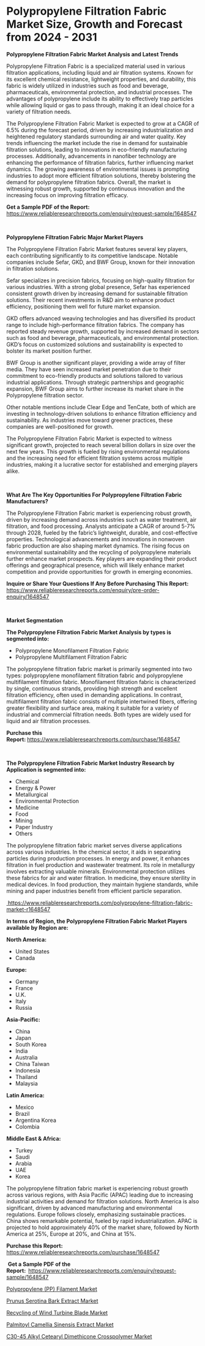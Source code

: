 <p><h1>Polypropylene Filtration Fabric Market Size, Growth and Forecast from 2024 - 2031</h1></p><p><strong>Polypropylene Filtration Fabric Market Analysis and Latest Trends</strong></p>
<p><p>Polypropylene Filtration Fabric is a specialized material used in various filtration applications, including liquid and air filtration systems. Known for its excellent chemical resistance, lightweight properties, and durability, this fabric is widely utilized in industries such as food and beverage, pharmaceuticals, environmental protection, and industrial processes. The advantages of polypropylene include its ability to effectively trap particles while allowing liquid or gas to pass through, making it an ideal choice for a variety of filtration needs.</p><p>The Polypropylene Filtration Fabric Market is expected to grow at a CAGR of 6.5% during the forecast period, driven by increasing industrialization and heightened regulatory standards surrounding air and water quality. Key trends influencing the market include the rise in demand for sustainable filtration solutions, leading to innovations in eco-friendly manufacturing processes. Additionally, advancements in nanofiber technology are enhancing the performance of filtration fabrics, further influencing market dynamics. The growing awareness of environmental issues is prompting industries to adopt more efficient filtration solutions, thereby bolstering the demand for polypropylene filtration fabrics. Overall, the market is witnessing robust growth, supported by continuous innovation and the increasing focus on improving filtration efficacy.</p></p>
<p><strong>Get a Sample PDF of the Report:&nbsp;</strong> <a href="https://www.reliableresearchreports.com/enquiry/request-sample/1648547?utm_campaign=16&utm_medium=2&utm_source=Github&utm_content=ia&utm_term=29122024&utm_id=polypropylene-filtration-fabric">https://www.reliableresearchreports.com/enquiry/request-sample/1648547</a></p>
<p>&nbsp;</p>
<p><strong>Polypropylene Filtration Fabric Major Market Players</strong></p>
<p><p>The Polypropylene Filtration Fabric Market features several key players, each contributing significantly to its competitive landscape. Notable companies include Sefar, GKD, and BWF Group, known for their innovation in filtration solutions. </p><p>Sefar specializes in precision fabrics, focusing on high-quality filtration for various industries. With a strong global presence, Sefar has experienced consistent growth driven by increasing demand for sustainable filtration solutions. Their recent investments in R&D aim to enhance product efficiency, positioning them well for future market expansion.</p><p>GKD offers advanced weaving technologies and has diversified its product range to include high-performance filtration fabrics. The company has reported steady revenue growth, supported by increased demand in sectors such as food and beverage, pharmaceuticals, and environmental protection. GKD’s focus on customized solutions and sustainability is expected to bolster its market position further.</p><p>BWF Group is another significant player, providing a wide array of filter media. They have seen increased market penetration due to their commitment to eco-friendly products and solutions tailored to various industrial applications. Through strategic partnerships and geographic expansion, BWF Group aims to further increase its market share in the Polypropylene filtration sector.</p><p>Other notable mentions include Clear Edge and TenCate, both of which are investing in technology-driven solutions to enhance filtration efficiency and sustainability. As industries move toward greener practices, these companies are well-positioned for growth.</p><p>The Polypropylene Filtration Fabric Market is expected to witness significant growth, projected to reach several billion dollars in size over the next few years. This growth is fueled by rising environmental regulations and the increasing need for efficient filtration systems across multiple industries, making it a lucrative sector for established and emerging players alike.</p></p>
<p>&nbsp;</p>
<p><strong>What Are The Key Opportunities For Polypropylene Filtration Fabric Manufacturers?</strong></p>
<p><p>The Polypropylene Filtration Fabric market is experiencing robust growth, driven by increasing demand across industries such as water treatment, air filtration, and food processing. Analysts anticipate a CAGR of around 5-7% through 2028, fueled by the fabric’s lightweight, durable, and cost-effective properties. Technological advancements and innovations in nonwoven fabric production are also shaping market dynamics. The rising focus on environmental sustainability and the recycling of polypropylene materials further enhance market prospects. Key players are expanding their product offerings and geographical presence, which will likely enhance market competition and provide opportunities for growth in emerging economies.</p></p>
<p><strong>Inquire or Share Your Questions If Any Before Purchasing This Report:</strong> <a href="https://www.reliableresearchreports.com/enquiry/pre-order-enquiry/1648547?utm_campaign=16&utm_medium=2&utm_source=Github&utm_content=ia&utm_term=29122024&utm_id=polypropylene-filtration-fabric">https://www.reliableresearchreports.com/enquiry/pre-order-enquiry/1648547</a></p>
<p>&nbsp;</p>
<p><strong>Market Segmentation</strong></p>
<p><strong>The Polypropylene Filtration Fabric Market Analysis by types is segmented into:</strong></p>
<p><ul><li>Polypropylene Monofilament Filtration Fabric</li><li>Polypropylene Multifilament Filtration Fabric</li></ul></p>
<p><p>The polypropylene filtration fabric market is primarily segmented into two types: polypropylene monofilament filtration fabric and polypropylene multifilament filtration fabric. Monofilament filtration fabric is characterized by single, continuous strands, providing high strength and excellent filtration efficiency, often used in demanding applications. In contrast, multifilament filtration fabric consists of multiple intertwined fibers, offering greater flexibility and surface area, making it suitable for a variety of industrial and commercial filtration needs. Both types are widely used for liquid and air filtration processes.</p></p>
<p><strong>Purchase this Report:&nbsp;</strong><a href="https://www.reliableresearchreports.com/purchase/1648547?utm_campaign=16&utm_medium=2&utm_source=Github&utm_content=ia&utm_term=29122024&utm_id=polypropylene-filtration-fabric">https://www.reliableresearchreports.com/purchase/1648547</a></p>
<p>&nbsp;</p>
<p><strong>The Polypropylene Filtration Fabric Market Industry Research by Application is segmented into:</strong></p>
<p><ul><li>Chemical</li><li>Energy & Power</li><li>Metallurgical</li><li>Environmental Protection</li><li>Medicine</li><li>Food</li><li>Mining</li><li>Paper Industry</li><li>Others</li></ul></p>
<p><p>The polypropylene filtration fabric market serves diverse applications across various industries. In the chemical sector, it aids in separating particles during production processes. In energy and power, it enhances filtration in fuel production and wastewater treatment. Its role in metallurgy involves extracting valuable minerals. Environmental protection utilizes these fabrics for air and water filtration. In medicine, they ensure sterility in medical devices. In food production, they maintain hygiene standards, while mining and paper industries benefit from efficient particle separation.</p></p>
<p><a href="https://www.reliableresearchreports.com/polypropylene-filtration-fabric-market-r1648547?utm_campaign=16&utm_medium=2&utm_source=Github&utm_content=ia&utm_term=29122024&utm_id=polypropylene-filtration-fabric">&nbsp;https://www.reliableresearchreports.com/polypropylene-filtration-fabric-market-r1648547</a></p>
<p><strong>In terms of Region, the Polypropylene Filtration Fabric Market Players available by Region are:</strong></p>
<p>
    <p> <strong> North America: </strong>
        <ul>
            <li>United States</li>
            <li>Canada</li>
        </ul>
        </p> 
    <p> <strong> Europe: </strong>
        <ul>
            <li>Germany</li>
            <li>France</li>
            <li>U.K.</li>
            <li>Italy</li>
            <li>Russia</li>
        </ul>
        </p> 
    <p> <strong> Asia-Pacific: </strong>
        <ul>
            <li>China</li>
            <li>Japan</li>
            <li>South Korea</li>
            <li>India</li>
            <li>Australia</li>
            <li>China Taiwan</li>
            <li>Indonesia</li>
            <li>Thailand</li>
            <li>Malaysia</li>
        </ul>
        </p> 
    <p> <strong> Latin America: </strong>
        <ul>
            <li>Mexico</li>
            <li>Brazil</li>
            <li>Argentina Korea</li>
            <li>Colombia</li>
        </ul>
        </p> 
    <p> <strong> Middle East & Africa: </strong>
        <ul>
            <li>Turkey</li>
            <li>Saudi</li>
            <li>Arabia</li>
            <li>UAE</li>
            <li>Korea</li>
        </ul>
    </p>
    </p>
<p><p>The polypropylene filtration fabric market is experiencing robust growth across various regions, with Asia Pacific (APAC) leading due to increasing industrial activities and demand for filtration solutions. North America is also significant, driven by advanced manufacturing and environmental regulations. Europe follows closely, emphasizing sustainable practices. China shows remarkable potential, fueled by rapid industrialization. APAC is projected to hold approximately 40% of the market share, followed by North America at 25%, Europe at 20%, and China at 15%.</p></p>
<p><strong>Purchase this Report: </strong><a href="https://www.reliableresearchreports.com/purchase/1648547?utm_campaign=16&utm_medium=2&utm_source=Github&utm_content=ia&utm_term=29122024&utm_id=polypropylene-filtration-fabric">https://www.reliableresearchreports.com/purchase/1648547</a></p>
<p>&nbsp;<strong>Get a Sample PDF of the Report:&nbsp;&nbsp;</strong><a href="https://www.reliableresearchreports.com/enquiry/request-sample/1648547?utm_campaign=16&utm_medium=2&utm_source=Github&utm_content=ia&utm_term=29122024&utm_id=polypropylene-filtration-fabric">https://www.reliableresearchreports.com/enquiry/request-sample/1648547</a></p>
<p><strong></strong></p>
<p><p><a href="https://github.com/mezokathleen834/Market-Research-Report-List-1/blob/main/polypropylene-pp-filament-market.md?utm_campaign=16&utm_medium=2&utm_source=Github&utm_content=ia&utm_term=29122024&utm_id=polypropylene-filtration-fabric">Polypropylene (PP) Filament Market</a></p><p><a href="https://github.com/JosephineMcguire65/Market-Research-Report-List-1/blob/main/prunus-serotina-bark-extract-market.md?utm_campaign=16&utm_medium=2&utm_source=Github&utm_content=ia&utm_term=29122024&utm_id=polypropylene-filtration-fabric">Prunus Serotina Bark Extract Market</a></p><p><a href="https://github.com/shirleenfraker87/Market-Research-Report-List-1/blob/main/recycling-of-wind-turbine-blade-market.md?utm_campaign=16&utm_medium=2&utm_source=Github&utm_content=ia&utm_term=29122024&utm_id=polypropylene-filtration-fabric">Recycling of Wind Turbine Blade Market</a></p><p><a href="https://github.com/norbeludie83/Market-Research-Report-List-1/blob/main/palmitoyl-camellia-sinensis-extract-market.md?utm_campaign=16&utm_medium=2&utm_source=Github&utm_content=ia&utm_term=29122024&utm_id=polypropylene-filtration-fabric">Palmitoyl Camellia Sinensis Extract Market</a></p><p><a href="https://github.com/jerhoskinson197676/Market-Research-Report-List-1/blob/main/c30-45-alkyl-cetearyl-dimethicone-crosspolymer-market.md?utm_campaign=16&utm_medium=2&utm_source=Github&utm_content=ia&utm_term=29122024&utm_id=polypropylene-filtration-fabric">C30-45 Alkyl Cetearyl Dimethicone Crosspolymer Market</a></p></p>